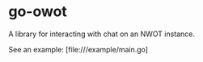 # go-owot

A library for interacting with chat on an NWOT instance.

See an example: [file:///example/main.go]
